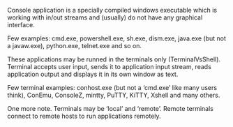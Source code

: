 ﻿Console application is a specially compiled windows executable
which is working with in/out streams and (usually) do not have
any graphical interface.

Few examples: cmd.exe, powershell.exe, sh.exe, dism.exe,
java.exe (but not a javaw.exe), python.exe, telnet.exe and so on.

These applications may be runned in the terminals only (TerminalVsShell).
Terminal accepts user input, sends it to application input stream,
reads application output and displays it in its own window as text.

Few terminal examples: conhost.exe (but not a ‘cmd.exe’ like many users think),
ConEmu, ConsoleZ, mintty, PuTTY, KiTTY, Xshell and many others.

One more note. Terminals may be ‘local’ and ‘remote’. Remote terminals
connect to remote hosts to run applications remotely.